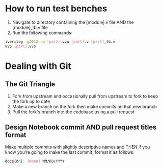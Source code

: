 # How to run test benches

1. Navigate to directory containing the [module].v file AND the [module]_tb.v file
2. Run the following commands:
```bash
iverilog -g2012 -o [part].vvp [part].v [part]_tb.v
vvp [part].vvp
```

# Dealing with Git

## The Git Triangle
1. Fork from upstream and occasionally pull from upstream to fork to keep the fork up to date
2. Make a new branch on the fork then make commits on that new branch
3. Pull the fork's branch into the codebase using a pull request

## Design Notebook commit AND pull request titles format
Make multiple commits with slightly descriptive names and THEN if you know you're going to make the last commit, format it as follows:
```bash
docs(dn): [Name] MM/DD/YYYY
```





